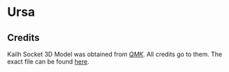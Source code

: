 # Ursa

## Credits

Kailh Socket 3D Model was obtained from [_QMK_](https://github.com/qmk). All credits go to them. The exact file can be found [here](https://github.com/qmk/qmk_hardware/blob/master/components/kailh_socket_mx.stp).
